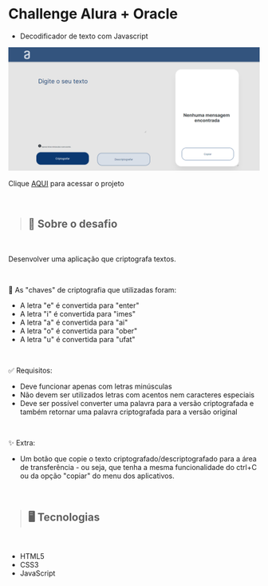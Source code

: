 # Challenge Alura + Oracle
- Decodificador de texto com Javascript

<img src="./assets/preview.png" width=550>

Clique [AQUI](https://alineviana.github.io/challenge-oracle-alura-decodificador/) para acessar o projeto

<br>

> ## 📝 Sobre o desafio
<br>

Desenvolver uma aplicação que criptografa textos.

<br>

🔑 As "chaves" de criptografia que utilizadas foram:
- A letra "e" é convertida para "enter"
- A letra "i" é convertida para "imes"
- A letra "a" é convertida para "ai"
- A letra "o" é convertida para "ober"
- A letra "u" é convertida para "ufat"

<br>

✅ Requisitos:

- Deve funcionar apenas com letras minúsculas
- Não devem ser utilizados letras com acentos nem caracteres especiais
- Deve ser possível converter uma palavra para a versão criptografada e também retornar uma palavra criptografada para a versão original

<br>

✨ Extra:
- Um botão que copie o texto criptografado/descriptografado para a área de transferência - ou seja, que tenha a mesma funcionalidade do ctrl+C ou da opção "copiar" do menu dos aplicativos.


<br>

> ## 🖥️ Tecnologias
<br>

- HTML5
- CSS3
- JavaScript